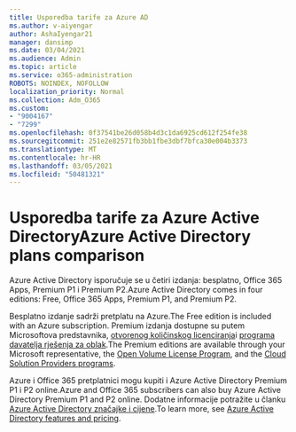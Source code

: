 ```yaml
---
title: Usporedba tarife za Azure AD
ms.author: v-aiyengar
author: AshaIyengar21
manager: dansimp
ms.date: 03/04/2021
ms.audience: Admin
ms.topic: article
ms.service: o365-administration
ROBOTS: NOINDEX, NOFOLLOW
localization_priority: Normal
ms.collection: Adm_O365
ms.custom:
- "9004167"
- "7299"
ms.openlocfilehash: 0f37541be26d058b4d3c1da6925cd612f254fe38
ms.sourcegitcommit: 251e2e82571fb3bb1fbe3dbf7bfca30e004b3373
ms.translationtype: MT
ms.contentlocale: hr-HR
ms.lasthandoff: 03/05/2021
ms.locfileid: "50481321"
---
```

# <a name="azure-active-directory-plans-comparison"></a><span data-ttu-id="c58e1-102">Usporedba tarife za Azure Active Directory</span><span class="sxs-lookup"><span data-stu-id="c58e1-102">Azure Active Directory plans comparison</span></span>

<span data-ttu-id="c58e1-103">Azure Active Directory isporučuje se u četiri izdanja: besplatno, Office 365 Apps, Premium P1 i Premium P2.</span><span class="sxs-lookup"><span data-stu-id="c58e1-103">Azure Active Directory comes in four editions: Free, Office 365 Apps, Premium P1, and Premium P2.</span></span>

<span data-ttu-id="c58e1-104">Besplatno izdanje sadrži pretplatu na Azure.</span><span class="sxs-lookup"><span data-stu-id="c58e1-104">The Free edition is included with an Azure subscription.</span></span> <span data-ttu-id="c58e1-105">Premium izdanja dostupne su putem Microsoftova predstavnika, [otvorenog količinskog licenciranja](https://go.microsoft.com/fwlink/?linkid=2110873)i [programa davatelja rješenja za oblak](https://go.microsoft.com/fwlink/?LinkId=614968&clcid=0x409).</span><span class="sxs-lookup"><span data-stu-id="c58e1-105">The Premium editions are available through your Microsoft representative, the [Open Volume License Program](https://go.microsoft.com/fwlink/?linkid=2110873), and the [Cloud Solution Providers programs](https://go.microsoft.com/fwlink/?LinkId=614968&clcid=0x409).</span></span>

<span data-ttu-id="c58e1-106">Azure i Office 365 pretplatnici mogu kupiti i Azure Active Directory Premium P1 i P2 online.</span><span class="sxs-lookup"><span data-stu-id="c58e1-106">Azure and Office 365 subscribers can also buy Azure Active Directory Premium P1 and P2 online.</span></span> <span data-ttu-id="c58e1-107">Dodatne informacije potražite u članku [Azure Active Directory značajke i cijene](https://go.microsoft.com/fwlink/?linkid=2081447).</span><span class="sxs-lookup"><span data-stu-id="c58e1-107">To learn more, see [Azure Active Directory features and pricing](https://go.microsoft.com/fwlink/?linkid=2081447).</span></span>
